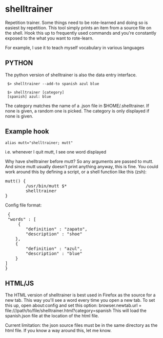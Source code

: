 shelltrainer
============

Repetition trainer. Some things need to be rote-learned and doing so is
easiest by repetition. This tool simply prints an item from a source file on
the shell. Hook this up to frequently used commands and you're constantly
exposed to the what you want to rote-learn.

For example, I use it to teach myself vocabulary in various languages

PYTHON
------
The python version of shelltrainer is also the data entry interface.

     $> shelltrainer --add-to spanish azul blue

     $> shelltrainer [category]
     [spanish] azul: blue

The category matches the name of a .json file in $HOME/.shelltrainer. If
none is given, a random one is picked. The category is only displayed if
none is given.

Example hook
------------

    alias mutt="shelltrainer; mutt"

i.e. whenever I quit mutt, I see one word displayed

Why have shelltrainer before mutt? So any arguments are passed to mutt. And
since mutt usually doesn't print anything anyway, this is fine. You could
work around this by defining a script, or a shell function like this (zsh):

<pre>
mutt() {
        /usr/bin/mutt $*
        shelltrainer
}
</pre>

Config file format:
<pre>
 {
 "words" : [
     { 
        "definition" : "zapato",
        "description" : "shoe"
    },
    { 
        "definition" : "azul",
        "description" : "blue"
    }
]
}
</pre>


HTML/JS
-------
The HTML version of shelltrainer is best used in Firefox as the source for a
new tab. This way you'll see a word every time you open a new tab. To set
this up, open about:config and set this option:
   browser.newtab.url = file:///path/to/file/shelltrainer.html?category=spanish
This will load the spanish.json file at the location of the html file.

Current limitation: the json source files must be in the same directory as
the html file. If you know a way around this, let me know.
